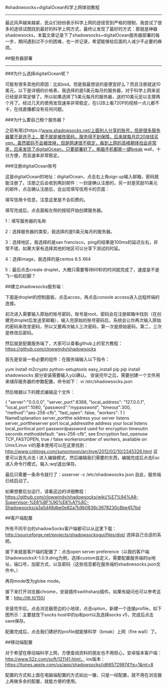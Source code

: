 
#shadowsocks+digitalOcean科学上网体验教程

----

最近风声越来越紧，民众们纷纷表示科学上网的途径受到严格的限制，我尝试了很多的途径试图找到最好的科学上网方式，最终让发现了最好的方式：那就是神器shadowsocks，本篇文章记录下了shadowsocks+digitalOcean服务器部署的每一步，期间遇到过不少的困难，也一并记录，希望能够给后面的人减少不必要的麻烦。

##服务器部署

-----
###为什么选择digitalOcean呢？

可能有很多其他的原因：比如ssd。但是我最想说的是便宜好么？而且注册就送10美元，以下是详细的价格表，我选择的是5美元每月的服务器，对于科学上网来说已经是非常足够了。所以如果选择了5美元每月的服务器，送的10美元足以支撑两个月了。经过几天的使用发现速率非常稳定，在U2B上看720P的视频一点儿都不卡，在线直播都没有任何问题。

###为什么要自己租个服务器？

之前有用过https://www.shadowsocks.net/上面别人分享的账号，但是很多服务器要不是连不上，要不就是被改密码，服务得不到保障，后来就每月花20块钱买vpn，虽然密码不会被改掉，但是网速很不稳定，每到上网的高峰期体验会非常差，后来发现了digitalOcean，只要部署好了，电脑手机都能一键break wall，十分方便，而且速率非常稳定。



###注册digitalOcean账号

这是digitalOcean的地址：digitalOcean，点击右上角sign up输入邮箱，密码就能注册了。注册之后会收到两封邮件：一封是确认注册的，另一封是奖励10美元的邮件，点击确认注册后，会出现填写信用卡的页面：



填写信用卡信息，注意这里是不会扣费的。

填写完成后，点击面板左侧的按钮开始创建服务器。

1：填写服务器的名称

2：选择服务器的类型，我选择的是5美元每月的服务器。

3：选择地区，我选择的是san francisco，ping的结果是100ms的延迟左右，非常不错，如果大家有选择其他的地区可以分享下测试的时延。

4：选择image，我选择的是centos 6.5 X64

5：最后点击create droplet，大概只需要等待60秒的时间就完成了，速度是不是飞一般的赶脚？



##建立shadowsocks服务端：

下面是droplet的控制面板，点击acces，再点击console access进入远程终端的连接。



初次进入需要输入原始的账号密码，账号是root，密码会在注册邮箱中找到（在创建完droplet后发送至邮箱），输入完原始的账号密码后，系统会让你再次输入原始的密码来改变密码，所以又要再次输入三次密码，第一次是原始密码，第二，三次是修改后密码。



然后就是配置服务端了，大家可以查看github上的官方教程：https://github.com/clowwindy/shadowsocks

首先是安装一些必要的组件：在服务端输入以下指令：

yum install m2crypto python-setuptools
easy_install pip
pip install shadowsocks
部分安装需要输入y以确认。
安装完毕之后，需要创建一个文件用来储存服务器的参数配置，命令如下： vi  /etc/shadowsocks.json

然后根据以下的模式编辑这个文件：

{
    "server":"0.0.0.0",
    "server_port":8388,
    "local_address": "127.0.0.1",
    "local_port":1080,
    "password":"mypassword",
    "timeout":300,
    "method":"aes-256-cfb",
    "fast_open": false,
    "workers": 1
}
NameExplanation
server_portthe address your server listens
server_porttheserver port
local_addressthe address your local listens
local_portlocal port
passwordpassword used for encryption
timeoutin seconds
methoddefault: "aes-256-cfb", see Encryption
fast_openuse TCP_FASTOPEN, true / false
workersnumber of workers, available on Unix/Linux vi的基本使用可以在这里找到：http://www.cnblogs.com/sunormoon/archive/2012/02/10/2345326.html
这里可以首先点击 i 进入编辑模式，然后编辑我们需要的东西，编辑完成后点击Esc进入命令行模式，输入:wq!退出保存。

最后只需要一条命令就行了：ssserver -c /etc/shadowsocks.json 自此，服务端已经启动了。

如果想要后台运行，请看这边的详细教程：https://github.com/clowwindy/shadowsocks/wiki/%E7%94%A8-Supervisor-%E8%BF%90%E8%A1%8C-Shadowsocks/a3a5d48dbe0e82a7b9b0836c3678230c8be457bd

##客户端配置

所有不同平台的shadowSocks客户端都可以从这里下载：http://sourceforge.net/projects/shadowsocksgui/files/dist/ 选择自己合适的系统。

接下来就是客户端的配置了：点击open server preference（以我的客户端ShadowsocksX-1.0.9.dmg为例，选择custom自定义，需要配置服务端的ip地址，端口号，加密方式，以及密码（这些信息都在服务端的shadowsocks.json文件中。）



再将mode改为globe mode。



接下来打开浏览器chrome，安装插件swithsharp插件。如果有疑问也可以参考这里：http://ttt.tt/150/

安装完毕后，点击浏览器旁边的小地球，点击option，新建一个连接profile，如下图所示：主要就改下socks host中的ip和port以及选择socks v5，完成后点击save保存。



配置完成后，点击我们建好的profile就能够科学（break）上网（fire wall）了。



##移动端配置

对于希望在移动端科学上网，方便查阅资料的朋友也不用担心，安卓版本客户端：http://www.52z.com/soft/121141.html， ios版本：https://itunes.apple.com/us/app/shadowsocks/id665729974?ls=1&mt=8

配置的方式和上面在电脑端配置的方式如出一辙，只是一经配置，就不用在浏览器上再做多余的配置，就能方便的使用。

